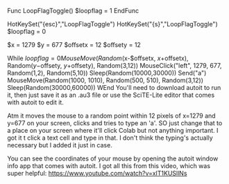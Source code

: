 

Func LoopFlagToggle()
    $loopflag = 1
EndFunc

HotKeySet("{esc}","LoopFlagToggle")
HotKeySet("{s}","LoopFlagToggle")
$loopflag = 0

$x = 1279
$y = 677
$offsetx = 12
$offsety = 12


While $loopflag = 0
	MouseMove(Random($x-$offsetx, $x+$offsetx), Random($y-$offsety, $y+$offsety), Random(3,12))
	MouseClick("left", 1279, 677, Random(1,2), Random(5,10))
	Sleep(Random(10000,30000))
	Send("a")
	MouseMove(Random(1000, 1010), Random(500, 510), Random(3,12))
	Sleep(Random(30000,60000))
WEnd
You'll need to download autoit to run it, then just save it as an .au3 file or use the SciTE-Lite editor that comes with autoit to edit it.

Atm it moves the mouse to a random point within 12 pixels of x=1279 and y=677 on your screen, clicks and tries to type an 'a'. SO just change that to a place on your screen where it'll click Colab but not anything important. I got it t click a text cell and type in that. I don't think the typing's actually necessary but I added it just in case.

You can see the coordinates of your mouse by opening the autoit window info app that comes with autoit. I got all this from this video, which was super helpful: https://www.youtube.com/watch?v=xIT1KUSllNs